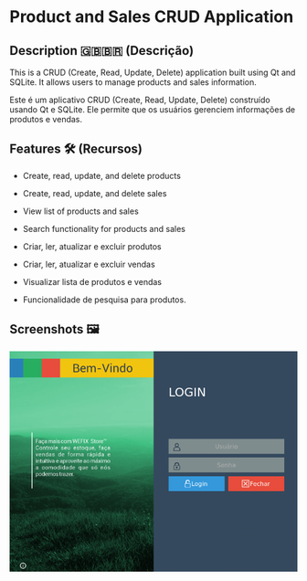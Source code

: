# Product and Sales CRUD Application

## Description 🇬🇧🇧🇷 (Descrição)

This is a CRUD (Create, Read, Update, Delete) application built using Qt and SQLite. It allows users to manage products and sales information.

Este é um aplicativo CRUD (Create, Read, Update, Delete) construído usando Qt e SQLite. Ele permite que os usuários gerenciem informações de produtos e vendas.

## Features 🛠️ (Recursos)

- Create, read, update, and delete products
- Create, read, update, and delete sales
- View list of products and sales
- Search functionality for products and sales

- Criar, ler, atualizar e excluir produtos
- Criar, ler, atualizar e excluir vendas
- Visualizar lista de produtos e vendas
- Funcionalidade de pesquisa para produtos.

## Screenshots 🖼️

![Login Screen](Printscreens/Login_screen.png)

